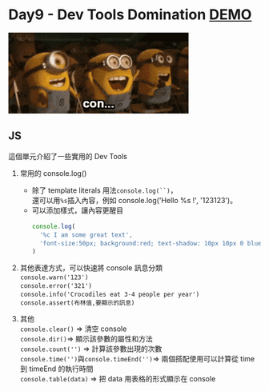 # Day9 - Dev Tools Domination [DEMO]()

![](./screenshot.gif)

## JS

這個單元介紹了一些實用的 Dev Tools<br>

1. 常用的 console.log()<br>

   - 除了 template literals 用法` console.log(``) `，<br>
     還可以用`%s`插入內容，例如 console.log('Hello %s !', '123123')。<br>
   - 可以添加樣式，讓內容更醒目<br>
     ```javascript
     console.log(
       '%c I am some great text',
       'font-size:50px; background:red; text-shadow: 10px 10px 0 blue'
     )
     ```

2. 其他表達方式，可以快速將 console 訊息分類<br>
   `console.warn('123')`<br>
   `console.error('321')`<br>
   `console.info('Crocodiles eat 3-4 people per year')`<br>
   `console.assert(布林值,要顯示的訊息)`<br>

3. 其他<br>
   `console.clear()` => 清空 console <br>
   `console.dir()`=> 顯示該參數的屬性和方法 <br>
   `console.count('')` => 計算該參數出現的次數 <br>
   `console.time('')`與`console.timeEnd('')`=> 兩個搭配使用可以計算從 time 到 timeEnd 的執行時間<br>
   `console.table(data)` => 把 data 用表格的形式顯示在 console
